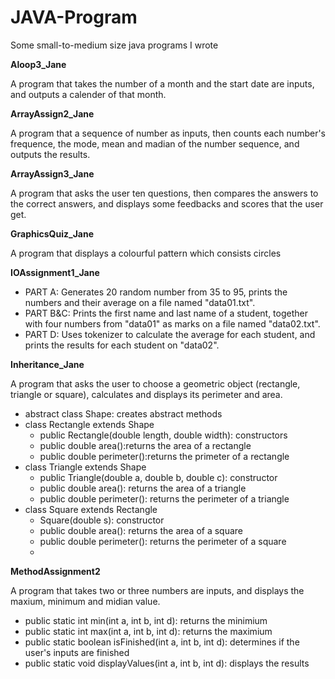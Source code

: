 # JAVA-Program
Some small-to-medium size java programs I wrote

**Aloop3_Jane**

  A program that takes the number of a month and the start date are inputs, and outputs a calender of that month.
  
**ArrayAssign2_Jane**

  A program that a sequence of number as inputs, then counts each number's frequence, the mode, mean and madian of the number sequence, and outputs the results.  
  
**ArrayAssign3_Jane**

  A program that asks the user ten questions, then compares the answers to the correct answers, and displays some feedbacks and scores that the user get. 
  
**GraphicsQuiz_Jane**

  A program that displays a colourful pattern which consists circles  
  
**IOAssignment1_Jane**

  - PART A: Generates 20 random number from 35 to 95, prints the numbers and their average on a file named "data01.txt".
  - PART B&C: Prints the first name and last name of a student, together with four numbers from "data01" as marks on a file named "data02.txt".
  - PART D: Uses tokenizer to calculate the average for each student, and prints the results for each student on "data02".
  
**Inheritance_Jane**

  A program that asks the user to choose a geometric object (rectangle, triangle or square), calculates and displays its perimeter and area.
  - abstract class Shape: creates abstract methods
  - class Rectangle extends Shape
    - public Rectangle(double length, double width): constructors
    - public double area():returns the area of a rectangle
    - public double perimeter():returns the primeter of a rectangle
  - class Triangle extends Shape
    - public Triangle(double a, double b, double c): constructor
    - public double area(): returns the area of a triangle
    - public double perimeter(): returns the perimeter of a triangle
  - class Square extends Rectangle
    - Square(double s): constructor
    - public double area(): returns the area of a square
    - public double perimeter(): returns the perimeter of a square
    - 
**MethodAssignment2**

  A program that takes two or three numbers are inputs, and displays the maxium, minimum and midian value.
  - public static int min(int a, int b, int d): returns the minimium
  - public static int max(int a, int b, int d): returns the maximium
  - public static boolean isFinished(int a, int b, int d): determines if the user's inputs are finished
  - public static void displayValues(int a, int b, int d): displays the results  
